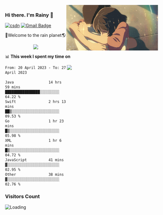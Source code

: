 <img  align='right' height="150" src="https://github.com/LikeRainDay/LikeRainDay/blob/master/pic/img_rain_1.gif?raw=true">



### Hi there. I'm Rainy :lemon:

[![csdn](https://img.shields.io/badge/-csdn-c14438?style=flat-square&logo=c&logoColor=white)](https://blog.csdn.net/qq_15807167)
[![Gmail Badge](https://img.shields.io/badge/-gmail-c14438?style=flat-square&logo=Gmail&logoColor=white&link=mailto:houshuai0816@gmail.com)](mailto:houshuai0816@gmail.com)

🚀Welcome to the rain planet🌎

<center>
<img align='center'  src="https://source.unsplash.com/random/1200x600">
</center>

📊 **This week I spent my time on**

<img align='right'   width="300" src="https://github-readme-stats.vercel.app/api?username=LikeRainDay&show_icons=true&title_color=fff&icon_color=79ff97&text_color=9f9f9f&bg_color=151515&count_private=true">

<!--START_SECTION:waka-->

```text
From: 20 April 2023 - To: 27 April 2023

Java                14 hrs 59 mins  ████████████████░░░░░░░░░   64.22 %
Swift               2 hrs 13 mins   ██▒░░░░░░░░░░░░░░░░░░░░░░   09.53 %
Go                  1 hr 23 mins    █▒░░░░░░░░░░░░░░░░░░░░░░░   05.98 %
XML                 1 hr 6 mins     █▒░░░░░░░░░░░░░░░░░░░░░░░   04.72 %
JavaScript          41 mins         ▓░░░░░░░░░░░░░░░░░░░░░░░░   02.95 %
Other               38 mins         ▓░░░░░░░░░░░░░░░░░░░░░░░░   02.76 %
```

<!--END_SECTION:waka-->

### Visitors Count
<img align="left" src = "https://profile-counter.glitch.me/LikeRainDay/count.svg" alt ="Loading">
